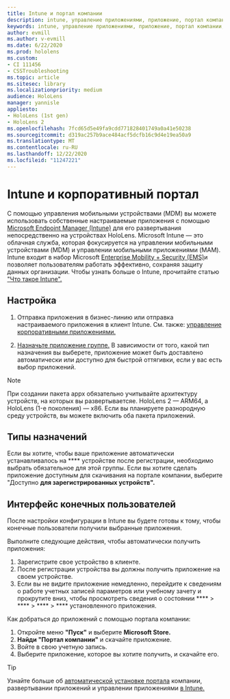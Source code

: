 ```yaml
---
title: Intune и портал компании
description: intune, управление приложениями, приложение, портал компании, портал
keywords: intune, управление приложениями, приложение, портал компании, портал, hololens
author: evmill
ms.author: v-evmill
ms.date: 6/22/2020
ms.prod: hololens
ms.custom:
- CI 111456
- CSSTroubleshooting
ms.topic: article
ms.sitesec: library
ms.localizationpriority: medium
audience: HoloLens
manager: yannisle
appliesto:
- HoloLens (1st gen)
- HoloLens 2
ms.openlocfilehash: 7fcd65d5e49fa9cdd771828401749a0a41e50238
ms.sourcegitcommit: d319ac257b9ace484acf5dcfb16c9d4e19ea50a9
ms.translationtype: MT
ms.contentlocale: ru-RU
ms.lasthandoff: 12/22/2020
ms.locfileid: "11247221"
---
```

# Intune и корпоративный портал

С помощью управления мобильными устройствами (MDM) вы можете использовать собственные настраиваемые приложения с помощью [Microsoft Endpoint Manager (Intune)](https://docs.microsoft.com/intune/windows-holographic-for-business) для его развертывания непосредственно на устройствах HoloLens. Microsoft Intune — это облачная служба, которая фокусируется на управлении мобильными устройствами (MDM) и управлении мобильными приложениями (MAM). Intune входит в набор Microsoft [Enterprise Mobility + Security (EMS)](https://www.microsoft.com/microsoft-365/enterprise-mobility-security)и позволяет пользователям работать эффективно, сохраняя защиту данных организации. Чтобы узнать больше о Intune, прочитайте статью ["Что такое Intune".](https://docs.microsoft.com/mem/intune/fundamentals/what-is-intune)

## Настройка

1. Отправка приложения в бизнес-линию или отправка настраиваемого приложения в клиент Intune. См. также: [управление корпоративными приложениями.](https://docs.microsoft.com/windows/client-management/mdm/enterprise-app-management)

2. [Назначьте приложение группе.](https://docs.microsoft.com/mem/intune/apps/apps-deploy) В зависимости от того, какой тип назначения вы выберете, приложение может быть доставлено автоматически или доступно для быстрой оттягивки, если у вас есть выбор приложений. 

> [!NOTE] 
> При создании пакета appx обязательно учитывайте архитектуру устройств, на которых вы развертываетсяе. HoloLens 2 — ARM64, а HoloLens (1-е поколения) — x86. Если вы планируете разнородную среду устройств, вы можете включить оба пакета приложений.

## Типы назначений

Если вы хотите, чтобы ваше приложение автоматически устанавливалось на **** устройстве после регистрации, необходимо выбрать обязательное для этой группы.
Если вы хотите сделать приложение доступным для скачивания на портале компании, выберите "Доступно **для зарегистрированных устройств".**


## Интерфейс конечных пользователей

После настройки конфигурации в Intune вы будете готовы к тому, чтобы конечные пользователи получили выбранные приложения.

Выполните следующие действия, чтобы автоматически получить приложения:
1. Зарегистрите свое устройство в клиенте. 
2. После регистрации устройства вы должны получить приложение на своем устройстве. 
3. Если вы не видите приложение немедленно, перейдите к сведениям о работе учетных записей параметров или учебному зачету и прокрутите вниз, чтобы просмотреть сведения о состоянии ****  >  ****  >  ****  >  **** установленного приложения.

Как добраться до приложений с помощью портала компании:
1. Откройте меню **"Пуск"** и выберите **Microsoft Store.** 
2. **Найди "Портал компании"** и скачайте приложение.
3. Войте в свою учетную запись.
4. Выберите приложение, которое вы хотите получить, и скачайте его.

> [!Tip]
> Узнайте больше об [автоматической установке портала](https://docs.microsoft.com/mem/intune/apps/company-portal-app) компании, развертывании приложений и управлении приложениями [в Intune.](https://docs.microsoft.com/mem/intune/fundamentals/windows-holographic-for-business#deploy-and-manage-apps)
